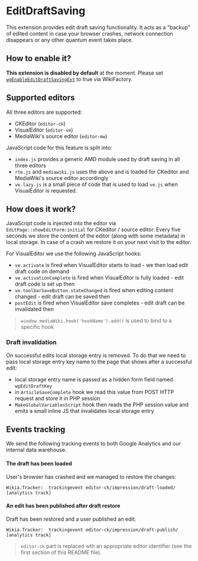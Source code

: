 EditDraftSaving
===============

This extension provides edit draft saving functionality. It acts as a "backup" of edited content in case your browser
crashes, network connection disappears or any other quantum event takes place.

## How to enable it?

**This extension is disabled by default** at the moment.
Please set [`wgEnableEditDraftSavingExt`](https://community.wikia.com/wiki/Special:WikiFactoryReporter?varid=1909) to true via WikiFactory.

## Supported editors

All three editors are supported:

* CKEditor (`editor-ck`)
* VisualEditor (`editor-ve`)
* MediaWiki's source editor (`editor-mw`)

JavaScript code for this feature is split into:

* `index.js` provides a generic AMD module used by draft saving in all three editors
* `rte.js` and `mediawiki.js` uses the above and is loaded for CKeditor and MediaWiki's source editor accordingly
* `ve.lazy.js` is a small piece of code that is used to load `ve.js` when VisualEditor is requested.

## How does it work?

JavaScript code is injected into the editor via `EditPage::showEditForm:initial` for CKeditor / source editor.
Every five seconds we store the content of the editor (along with some metadata) in local storage. In case
of a crash we restore it on your next visit to the editor.

For VisualEditor we use the following JavaScript hooks:

* `ve.activate` is fired when VisualEditor starts to load - we then load edit draft code on demand
* `ve.activationComplete` is fired when VisualEditor is fully loaded - edit draft code is set up then
* `ve.toolbarSaveButton.stateChanged` is fired when editing content changed - edit draft can be saved then
* `postEdit` is fired when VisualEditor save completes - edit draft can be invalidated then

> `window.mediaWiki.hook('hookName').add()` is used to bind to a specific hook

### Draft invalidation

On successful edits local storage entry is removed. To do that we need to pass local storage entry key name
to the page that shows after a successful edit:

* local storage entry name is passed as a hidden form field named `wpEditDraftKey`
* in `ArticleSaveComplete` hook we read this value from POST HTTP request and store it in PHP session
* `MakeGlobalVariablesScript` hook then reads the PHP session value and emits a small inline JS that invalidates local storage entry

## Events tracking

We send the following tracking events to both Google Analytics and our internal data warehouse.

#### The draft has been loaded

User's browser has crashed and we managed to restore the changes:

```
Wikia.Tracker:  trackingevent editor-ck/impression/draft-loaded/ [analytics track]
```

#### An edit has been published after draft restore

Draft has been restored and a user published an edit:

```
Wikia.Tracker:  trackingevent editor-ck/impression/draft-publish/ [analytics track]
```

> `editor-ck` part is replaced wth an appropriate editor identifier (see the first section of this README file).
